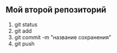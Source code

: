 ## Мой второй репозиторий

1. git status
2. git add
3. git commit -m "название сохранения"
4. git push 
